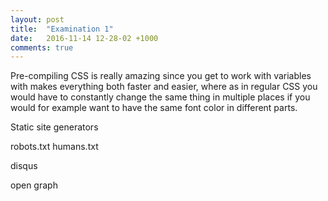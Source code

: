 ```yaml
---
layout: post
title:  "Examination 1"
date:   2016-11-14 12-28-02 +1000
comments: true
---
```


Pre-compiling CSS is really amazing since you get to work with variables with makes everything both faster and easier,
where as in regular CSS you would have to constantly change the same thing in multiple places if you would for example
 want to have the same font color in different parts.


Static site generators


robots.txt humans.txt


disqus


open graph


